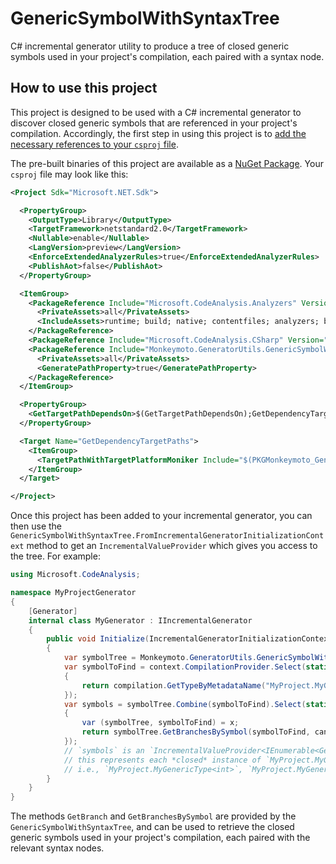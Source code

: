 # GenericSymbolWithSyntaxTree

C# incremental generator utility to produce a tree of closed generic symbols
used in your project's compilation, each paired with a syntax node.

## How to use this project

This project is designed to be used with a C# incremental generator to discover
closed generic symbols that are referenced in your project's compilation.
Accordingly, the first step in using this project is to [add the necessary
references to your `csproj` file](https://github.com/dotnet/roslyn/discussions/47517).

The pre-built binaries of this project are available as a
[NuGet Package](https://www.nuget.org/packages/Monkeymoto.GeneratorUtils.GenericSymbolWithSyntaxTree).
Your `csproj` file may look like this:

````XML
<Project Sdk="Microsoft.NET.Sdk">

  <PropertyGroup>
    <OutputType>Library</OutputType>
    <TargetFramework>netstandard2.0</TargetFramework>
    <Nullable>enable</Nullable>
    <LangVersion>preview</LangVersion>
    <EnforceExtendedAnalyzerRules>true</EnforceExtendedAnalyzerRules>
    <PublishAot>false</PublishAot>
  </PropertyGroup>

  <ItemGroup>
    <PackageReference Include="Microsoft.CodeAnalysis.Analyzers" Version="3.3.4">
      <PrivateAssets>all</PrivateAssets>
      <IncludeAssets>runtime; build; native; contentfiles; analyzers; buildtransitive</IncludeAssets>
    </PackageReference>
    <PackageReference Include="Microsoft.CodeAnalysis.CSharp" Version="4.8.0" PrivateAssets="all" />
    <PackageReference Include="Monkeymoto.GeneratorUtils.GenericSymbolWithSyntaxTree" Version="1.0.0.1">
      <PrivateAssets>all</PrivateAssets>
      <GeneratePathProperty>true</GeneratePathProperty>
    </PackageReference>
  </ItemGroup>

  <PropertyGroup>
    <GetTargetPathDependsOn>$(GetTargetPathDependsOn);GetDependencyTargetPaths</GetTargetPathDependsOn>
  </PropertyGroup>

  <Target Name="GetDependencyTargetPaths">
    <ItemGroup>
      <TargetPathWithTargetPlatformMoniker Include="$(PKGMonkeymoto_GeneratorUtils_GenericSymbolWithSyntaxTree)\lib\netstandard2.0\GenericSymbolWithSyntaxTree.dll" IncludeRuntimeDependency="false" />
    </ItemGroup>
  </Target>

</Project>
````

Once this project has been added to your incremental generator, you can then
use the `GenericSymbolWithSyntaxTree.FromIncrementalGeneratorInitializationContext`
method to get an `IncrementalValueProvider` which gives you access to the tree.
For example:

````C#
using Microsoft.CodeAnalysis;

namespace MyProjectGenerator
{
    [Generator]
    internal class MyGenerator : IIncrementalGenerator
    {
        public void Initialize(IncrementalGeneratorInitializationContext context)
        {
            var symbolTree = Monkeymoto.GeneratorUtils.GenericSymbolWithSyntaxTree.FromIncrementalGeneratorInitializationContext(context);
            var symbolToFind = context.CompilationProvider.Select(static (compilation, _) =>
            {
                return compilation.GetTypeByMetadataName("MyProject.MyGenericType`1")!;
            });
            var symbols = symbolTree.Combine(symbolToFind).Select(static (x, cancellationToken) =>
            {
                var (symbolTree, symbolToFind) = x;
                return symbolTree.GetBranchesBySymbol(symbolToFind, cancellationToken);
            });
            // `symbols` is an `IncrementalValueProvider<IEnumerable<GenericSymbolWithSyntax>>`
            // this represents each *closed* instance of `MyProject.MyGenericType<T>` in the compilation
            // i.e., `MyProject.MyGenericType<int>`, `MyProject.MyGenericType<double>`, etc.
        }
    }
}
````

The methods `GetBranch` and `GetBranchesBySymbol` are provided by the
`GenericSymbolWithSyntaxTree`, and can be used to retrieve the closed generic
symbols used in your project's compilation, each paired with the relevant
syntax nodes.
